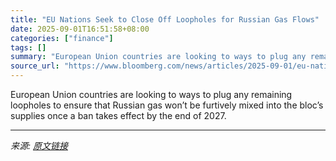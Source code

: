 ```yaml
---
title: "EU Nations Seek to Close Off Loopholes for Russian Gas Flows"
date: 2025-09-01T16:51:58+08:00
categories: ["finance"]
tags: []
summary: "European Union countries are looking to ways to plug any remaining loopholes to ensure that Russian gas won’t be furtively mixed into the bloc’s supplies once a ban takes effect by the end of 2027."
source_url: "https://www.bloomberg.com/news/articles/2025-09-01/eu-nations-seek-to-close-off-loopholes-for-russian-gas-flows"
---
```


European Union countries are looking to ways to plug any remaining loopholes to ensure that Russian gas won’t be furtively mixed into the bloc’s supplies once a ban takes effect by the end of 2027.

---

*来源: [原文链接](https://www.bloomberg.com/news/articles/2025-09-01/eu-nations-seek-to-close-off-loopholes-for-russian-gas-flows)*
